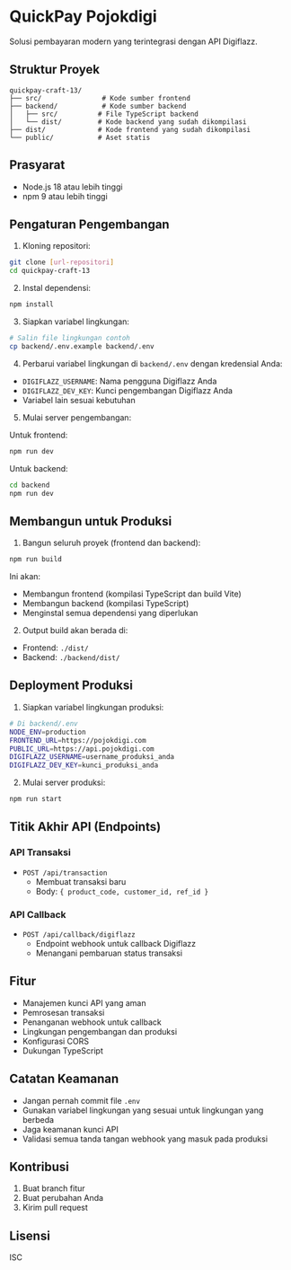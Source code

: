 # QuickPay Pojokdigi

Solusi pembayaran modern yang terintegrasi dengan API Digiflazz.

## Struktur Proyek

```
quickpay-craft-13/
├── src/               # Kode sumber frontend
├── backend/           # Kode sumber backend
│   ├── src/          # File TypeScript backend
│   └── dist/         # Kode backend yang sudah dikompilasi
├── dist/             # Kode frontend yang sudah dikompilasi
└── public/           # Aset statis
```

## Prasyarat

- Node.js 18 atau lebih tinggi
- npm 9 atau lebih tinggi

## Pengaturan Pengembangan

1. Kloning repositori:
```bash
git clone [url-repositori]
cd quickpay-craft-13
```

2. Instal dependensi:
```bash
npm install
```

3. Siapkan variabel lingkungan:
```bash
# Salin file lingkungan contoh
cp backend/.env.example backend/.env
```

4. Perbarui variabel lingkungan di `backend/.env` dengan kredensial Anda:
- `DIGIFLAZZ_USERNAME`: Nama pengguna Digiflazz Anda
- `DIGIFLAZZ_DEV_KEY`: Kunci pengembangan Digiflazz Anda
- Variabel lain sesuai kebutuhan

5. Mulai server pengembangan:

Untuk frontend:
```bash
npm run dev
```

Untuk backend:
```bash
cd backend
npm run dev
```

## Membangun untuk Produksi

1. Bangun seluruh proyek (frontend dan backend):
```bash
npm run build
```

Ini akan:
- Membangun frontend (kompilasi TypeScript dan build Vite)
- Membangun backend (kompilasi TypeScript)
- Menginstal semua dependensi yang diperlukan

2. Output build akan berada di:
- Frontend: `./dist/`
- Backend: `./backend/dist/`

## Deployment Produksi

1. Siapkan variabel lingkungan produksi:
```bash
# Di backend/.env
NODE_ENV=production
FRONTEND_URL=https://pojokdigi.com
PUBLIC_URL=https://api.pojokdigi.com
DIGIFLAZZ_USERNAME=username_produksi_anda
DIGIFLAZZ_DEV_KEY=kunci_produksi_anda
```

2. Mulai server produksi:
```bash
npm run start
```

## Titik Akhir API (Endpoints)

### API Transaksi
- `POST /api/transaction`
  - Membuat transaksi baru
  - Body: `{ product_code, customer_id, ref_id }`

### API Callback
- `POST /api/callback/digiflazz`
  - Endpoint webhook untuk callback Digiflazz
  - Menangani pembaruan status transaksi

## Fitur

- Manajemen kunci API yang aman
- Pemrosesan transaksi
- Penanganan webhook untuk callback
- Lingkungan pengembangan dan produksi
- Konfigurasi CORS
- Dukungan TypeScript

## Catatan Keamanan

- Jangan pernah commit file `.env`
- Gunakan variabel lingkungan yang sesuai untuk lingkungan yang berbeda
- Jaga keamanan kunci API
- Validasi semua tanda tangan webhook yang masuk pada produksi

## Kontribusi

1. Buat branch fitur
2. Buat perubahan Anda
3. Kirim pull request

## Lisensi

ISC
